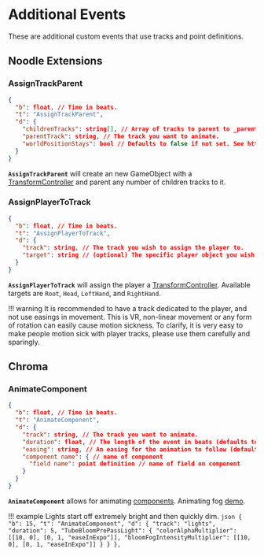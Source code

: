 # Additional Events

These are additional custom events that use tracks and point definitions.

## Noodle Extensions

### AssignTrackParent

```json
{
  "b": float, // Time in beats.
  "t": "AssignTrackParent",
  "d": {
    "childrenTracks": string[], // Array of tracks to parent to _parentTrack.
    "parentTrack": string, // The track you want to animate.
    "worldPositionStays": bool // Defaults to false if not set. See https://docs.unity3d.com/ScriptReference/Transform.SetParent.html
  }
}
```

**`AssignTrackParent`** will create an new GameObject with a [TransformController](../environment/environment.md#transformcontroller) and parent any number of children tracks to it.

### AssignPlayerToTrack

```json
{
  "b": float, // Time in beats.
  "t": "AssignPlayerToTrack",
  "d": {
    "track": string, // The track you wish to assign the player to.
    "target": string // (optional) The specific player object you wish to target.
  }
}
```

**`AssignPlayerToTrack`** will assign the player a [TransformController](../environment/environment.md#transformcontroller).
Available targets are `Root`, `Head`, `LeftHand`, and `RightHand`.

!!! warning
    It is recommended to have a track dedicated to the player, and not use easings in movement.
    This is VR, non-linear movement or any form of rotation can easily cause motion sickness.
    To clarify, it is very easy to make people motion sick with player tracks, please use them carefully and sparingly.

## Chroma

### AnimateComponent

```json
{
  "b": float, // Time in beats.
  "t": "AnimateComponent",
  "d": {
    "track": string, // The track you want to animate.
    "duration": float, // The length of the event in beats (defaults to 0).
    "easing": string, // An easing for the animation to follow (defaults to easeLinear).
    "component name": { // name of component
      "field name": point definition // name of field on component
    }
  }
}
```

**`AnimateComponent`** allows for animating [components](../environment/environment.md#components). Animating fog [demo](https://streamable.com/d1ztwq).

!!! example
    Lights start off extremely bright and then quickly dim.
    ```json
    {
      "b": 15,
      "t": "AnimateComponent",
      "d": {
        "track": "lights",
        "duration": 5,
        "TubeBloomPrePassLight":
          {
              "colorAlphaMultiplier": [[10, 0], [0, 1, "easeInExpo"]],
              "bloomFogIntensityMultiplier": [[10, 0], [0, 1, "easeInExpo"]]
          }
      }
    },
    ```
